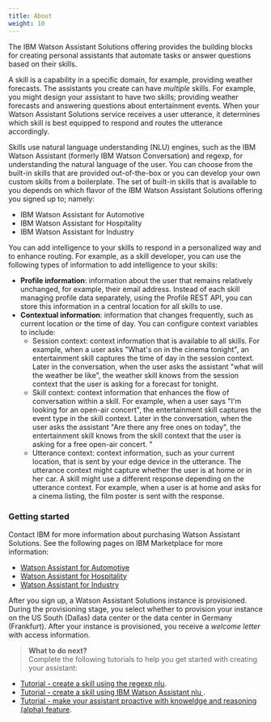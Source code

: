 ```yaml
---
title: About
weight: 10
---
```

The IBM Watson Assistant Solutions offering provides the building blocks for creating personal assistants that automate tasks or answer questions based on their skills.

A skill is a capability in a specific domain, for example, providing weather forecasts. The assistants you create can have *multiple* skills. For example, you might design your assistant to have two skills; providing weather forecasts and answering questions about entertainment events. When your Watson Assistant Solutions service receives a user utterance, it determines which skill is best equipped to respond and routes the utterance accordingly.

Skills use natural language understanding (NLU) engines, such as the IBM Watson Assistant (formerly IBM Watson Conversation) and regexp, for understanding the natural language of the user.  You can choose from the built-in skills that are provided out-of-the-box or you can develop your own custom skills from a boilerplate.  The set of built-in skills that is available to you depends on which flavor of the IBM Watson Assistant Solutions offering you signed up to; namely:
- IBM Watson Assistant for Automotive
- IBM Watson Assistant for Hospitality
- IBM Watson Assistant for Industry



You can add intelligence to your skills to respond in a personalized way and to enhance routing. For example, as a skill developer, you can use the following types of information to add intelligence to your skills:
- **Profile information**: information about the user that remains relatively unchanged, for example, their email address.  Instead of each skill managing profile data separately, using the Profile REST API, you can store this information in a central location for all skills to use.
- **Contextual information**: information that changes frequently, such as current location or the time of day. You can configure context variables to include:
  - Session context: context information that is available to all skills. For example, when a user asks "What's on in the cinema tonight", an entertainment skill captures the time of day in the session context.  Later in the conversation, when the user asks the assistant "what will the weather be like", the weather skill knows from the session context that the user is  asking for a forecast for tonight.
  - Skill context: context information that enhances the flow of conversation within a skill. For example, when a user says "I'm looking for an open-air concert", the entertainment skill captures the event type in the skill context.  Later in the conversation, when the user asks the assistant "Are there any free ones on today", the entertainment skill knows from the skill context that the user is asking for a free open-air concert. "
  - Utterance context: context information, such as your current location, that is sent by your edge device in the utterance. The utterance context might capture whether the user is at home or in her car. A skill might use a different response depending on the utterance context. For example, when a user is at home and asks for a cinema listing, the film poster is sent with the response.

### Getting started
Contact IBM for more information about purchasing Watson Assistant Solutions. See the following pages on IBM Marketplace for more information:
- [Watson Assistant for Automotive](https://www.ibm.com/us-en/marketplace/watson-assistant-for-automotive/purchase#product-header-to)
- [Watson Assistant for Hospitality](https://www.ibm.com/us-en/marketplace/watson-assistant-for-hospitality/purchase#product-header-top)
- [Watson Assistant for Industry](https://www.ibm.com/us-en/marketplace/watson-assistant-for-industry/purchase#product-header-top)


After you sign up, a Watson Assistant Solutions instance is provisioned.  During the provisioning stage, you select whether to provision your instance on the US South (Dallas) data center or the data center in Germany (Frankfurt). After your instance is provisioned, you receive a _welcome letter_ with access information.

> **What to do next?**<br/>
Complete the following tutorials to help you get started with creating your assistant:
* [Tutorial - create a skill using the  regexp nlu]({{site.baseurl}}/skill/create_custom_skill).
* [Tutorial - create a skill using IBM Watson Assistant nlu ]({{site.baseurl}}/further-topics/using-wcs).
* [Tutorial - make your assistant proactive with knoweldge and reasoning (alpha) feature]({{site.baseurl}}/knowledge/about-tutorial).
